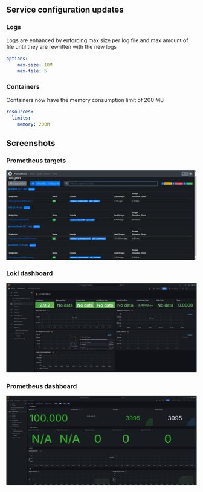 ## Service configuration updates

### Logs
Logs are enhanced by enforcing max size per log file and max amount of file until they are rewritten with the new logs
```yaml
options:
    max-size: 10M
    max-file: 5
```
### Containers
Containers now have the memory consumption limit of 200 MB
```yaml
resources:
  limits:
    memory: 200M
```
## Screenshots

### Prometheus targets
![](screenshots/prometheus_targets.png)

### Loki dashboard
![](screenshots/loki_dashboard.png)

### Prometheus dashboard
![](screenshots/prometheus_dashboard.png)

